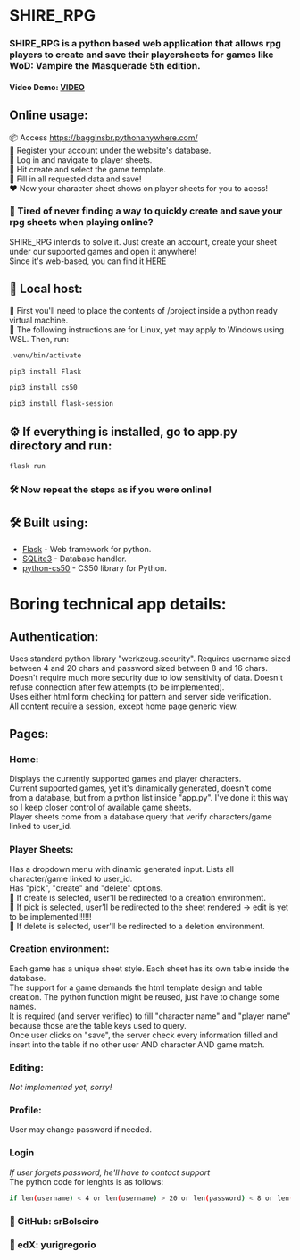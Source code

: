 # SHIRE_RPG
### SHIRE_RPG is a python based web application that allows rpg players to create and save their playersheets for games like WoD: Vampire the Masquerade 5th edition.
#### Video Demo: [VIDEO](https://www.youtube.com/watch?v=C-f-_3FdwrE)

## Online usage:
📦 Access https://bagginsbr.pythonanywhere.com/  
🔩 Register your account under the website's database.  
🔩 Log in and navigate to player sheets.  
🔩 Hit create and select the game template.  
🔩 Fill in all requested data and save!  
❤️ Now your character sheet shows on player sheets for you to acess!  

### 🚀 Tired of never finding a way to quickly create and save your rpg sheets when playing online?  
SHIRE_RPG intends to solve it. Just create an account, create your sheet under our supported games and open it anywhere!  
Since it's web-based, you can find it [HERE](https://bagginsbr.pythonanywhere.com/)

## 🔧 Local host: 
📌 First you'll need to place the contents of /project inside a python ready virtual machine.   
📌 The following instructions are for Linux, yet may apply to Windows using WSL.
Then, run:
```bash
.venv/bin/activate
```
```bash
pip3 install Flask
```
```bash
pip3 install cs50
```
```bash
pip3 install flask-session
```
## ⚙️ If everything is installed, go to app.py directory and run:
```bash
flask run
```
### 🛠️ Now repeat the steps as if you were online!


## 🛠️ Built using:

* [Flask](https://flask.palletsprojects.com/en/3.0.x/) - Web framework for python.
* [SQLite3](https://www.sqlite.org/) - Database handler.
* [python-cs50](https://github.com/cs50/python-cs50) - CS50 library for Python.

# Boring technical app details:
## Authentication:
Uses standard python library "werkzeug.security". Requires username sized between 4 and 20 chars and password sized between 8 and 16 chars.  
Doesn't require much more security due to low sensitivity of data. Doesn't refuse connection after few attempts (to be implemented).  
Uses either html form checking for pattern and server side verification.  
All content require a session, except home page generic view.  

## Pages:  
### Home:
Displays the currently supported games and player characters.  
Current supported games, yet it's dinamically generated, doesn't come from a database, but from a python list inside "app.py". I've done it this way so I keep closer control of available game sheets.  
Player sheets come from a database query that verify characters/game linked to user_id.  
### Player Sheets:  
Has a dropdown menu with dinamic generated input. Lists all character/game linked to user_id.  
Has "pick", "create" and "delete" options.  
📌 If create is selected, user'll be redirected to a creation environment.  
📌 If pick is selected, user'll be redirected to the sheet rendered -> edit is yet to be implemented!!!!!!  
📌 If delete is selected, user'll be redirected to a deletion environment.  
### Creation environment:
Each game has a unique sheet style. Each sheet has its own table inside the database.  
The support for a game demands the html template design and table creation. The python function might be reused, just have to change some names.  
It is required (and server verified) to fill "character name" and "player name" because those are the table keys used to query.  
Once user clicks on "save", the server check every information filled and insert into the table if no other user AND character AND game match.
### Editing:
*Not implemented yet, sorry!*  
### Profile:
User may change password if needed.
### Login
*If user forgets password, he'll have to contact support*  
The python code for lenghts is as follows:
```bash
if len(username) < 4 or len(username) > 20 or len(password) < 8 or len(password) > 16:
```


### 📌 GitHub: srBolseiro  
### 📌 edX: yurigregorio  
